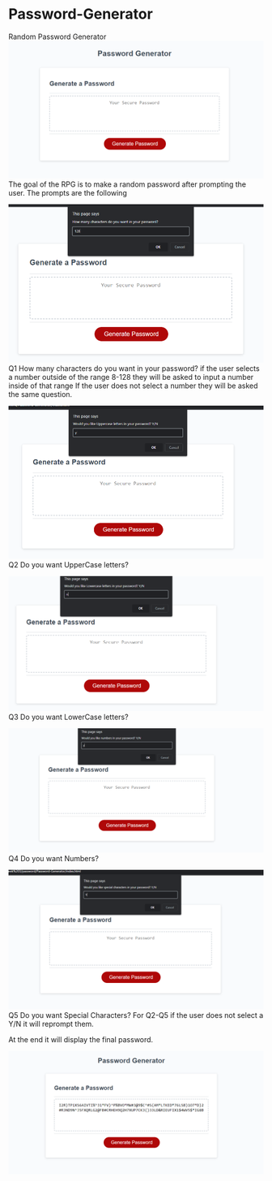 # Password-Generator
Random Password Generator
![HomePage.img](./Screenshots/Home.PNG)
The goal of the RPG is to make a random password after prompting the user.
The prompts are the following


![HowManyChar?](./Screenshots/Number.PNG)
Q1 How many characters do you want in your password?
    if the user selects a number outside of the range 8-128 they will be asked to input a number inside of that range
    If the user does not select a number they will be asked the same question.


![DoYouWantUpper?](./Screenshots/UpperLetter.PNG)
Q2 Do you want UpperCase letters?


![DoYouWantLower?](./Screenshots/LowerLetter.PNG)
Q3 Do you want LowerCase letters?


![DoYouWantNumbers?](./Screenshots/NumbersInPass.PNG)
Q4 Do you want Numbers?


![DoYouWantSpecial?](./Screenshots/SpecialChar.PNG)
Q5 Do you want Special Characters?
    For Q2-Q5 if the user does not select a Y/N it will reprompt them.

At the end it will display the final password.


![FinalPassword](./Screenshots/FinalPass.PNG)
